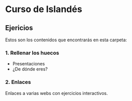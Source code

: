 # Curso de Islandés

## Ejericios
Estos son los contenidos que encontrarás en esta carpeta:

### 1. Rellenar los huecos
- Presentaciones
- ¿De dónde eres?

### 2. Enlaces
Enlaces a varias webs con ejercicios interactivos.

